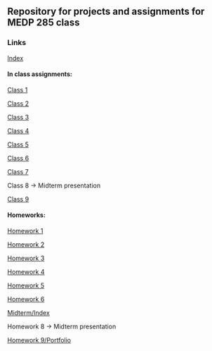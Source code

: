 ## Repository for projects and assignments for MEDP 285 class

### Links

[Index](https://rafaperalva.github.io/media/)

#### In class assignments:

[Class 1](https://rafaperalva.github.io/media/class1_inclass.html)

[Class 2](https://rafaperalva.github.io/media/class02/inClass/index.html)

[Class 3](https://rafaperalva.github.io/media/class03/inClass/index.html)

[Class 4](https://rafaperalva.github.io/media/class04/inClass/index.html)

[Class 5](https://rafaperalva.github.io/media/class05/inClass/index.html)

[Class 6](https://rafaperalva.github.io/media/class06/inClass/grid.html)

[Class 7](https://rafaperalva.github.io/media/class07/inClass/index.html)

Class 8 -> Midterm presentation

[Class 9](https://rafaperalva.github.io/media/class09/inClass/index.html)

#### Homeworks:

[Homework 1](https://rafaperalva.github.io/media/hw1.html)

[Homework 2](https://rafaperalva.github.io/media/class02/hw2/index.html)

[Homework 3](https://rafaperalva.github.io/media/class03/hw3/index.html)

[Homework 4](https://rafaperalva.github.io/media/class04/hw4/index.html)

[Homework 5](https://rafaperalva.github.io/media/class05/hw5/index.html)

[Homework 6](https://rafaperalva.github.io/media/class06/hw6/index.html)

[Midterm/Index](https://rafaperalva.github.io/media/)

Homework 8 -> Midterm presentation

[Homework 9/Portfolio](https://rafaperalva.github.io/media/)
